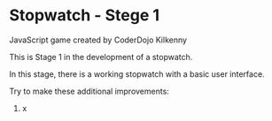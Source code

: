 # Stopwatch - Stege 1
JavaScript game created by CoderDojo Kilkenny

This is Stage 1 in the development of a stopwatch.

In this stage, there is a working stopwatch with a basic user interface.

Try to make these additional improvements:

1. x
